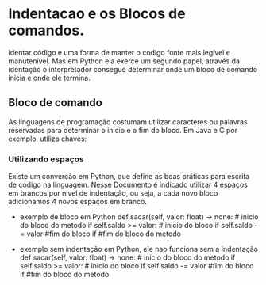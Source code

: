 # Indentacao e os Blocos de comandos.

Identar código e uma forma de manter o codigo fonte mais legível e manutenível. Mas em Python ela exerce um segundo papel, através da identação o interpretador consegue determinar onde um bloco  de comando inicia e onde ele termina.

## Bloco de comando

As linguagens de programação costumam utilizar caracteres ou palavras reservadas para determinar o inicio e o fim do bloco. Em Java e C por exemplo, utiliza chaves:

### Utilizando espaços

Existe um converção em Python, que define as boas práticas para escrita de código na linguagem. Nesse Documento é indicado utilizar 4 espaços em brancos por nivel de indentação, ou seja, a cada novo bloco adicionamos 4 novos espaços em branco.

* exemplo de bloco em Python
    def sacar(self, valor: float) -> none: # inicio do bloco do metodo
        if self.saldo >= valor: # inicio do bloco if
            self.saldo -= valor
        #fim do bloco if
     #fim do bloco do metodo

* exemplo sem indentação em Python, ele nao funciona sem a Indentação
def sacar(self, valor: float) -> none: # inicio do bloco do metodo
if self.saldo >= valor: # inicio do bloco if
self.saldo -= valor
#fim do bloco if
#fim do bloco do metodo

